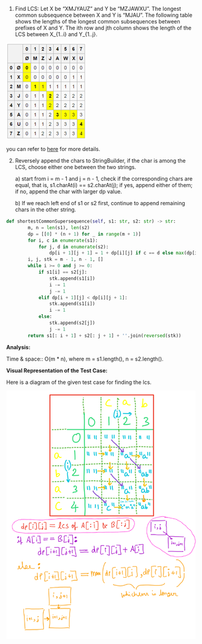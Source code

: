 1) Find LCS:
Let X be “XMJYAUZ” and Y be “MZJAWXU”. The longest common subsequence between X and Y is “MJAU”. The following table shows the lengths of the longest common subsequences between prefixes of X and Y. The ith row and jth column shows the length of the LCS between X_{1..i} and Y_{1..j}.

![Image_1](Image_1.png)

you can refer to [here](https://en.m.wikipedia.org/wiki/Longest_common_subsequence_problem) for more details.

2) Reversely append the chars to StringBuilder, if the char is among the LCS, choose either one between the two strings.

    a) start from i = m - 1 and j = n - 1, check if the corresponding chars are equal, that is, s1.charAt(i) == s2.charAt(j); if yes, append either of them; if no, append the char with larger dp value.
    
    b) If we reach left end of s1 or s2 first, continue to append remaining chars in the other string.

```python
def shortestCommonSupersequence(self, s1: str, s2: str) -> str:
        m, n = len(s1), len(s2)
        dp = [[0] * (n + 1) for _ in range(m + 1)]
        for i, c in enumerate(s1):
            for j, d in enumerate(s2):
                dp[i + 1][j + 1] = 1 + dp[i][j] if c == d else max(dp[i + 1][j], dp[i][j + 1])
        i, j, stk = m - 1, n - 1, []
        while i >= 0 and j >= 0:
            if s1[i] == s2[j]:
                stk.append(s1[i])
                i -= 1
                j -= 1
            elif dp[i + 1][j] < dp[i][j + 1]:
                stk.append(s1[i])
                i -= 1
            else:
                stk.append(s2[j])
                j -= 1    
        return s1[: i + 1] + s2[: j + 1] + ''.join(reversed(stk))
```

**Analysis:**

Time & space:: O(m * n), where m = s1.length(), n = s2.length().

**Visual Representation of the Test Case:**

Here is a diagram of the given test case for finding the lcs.

![Image_2](Image_2.png)